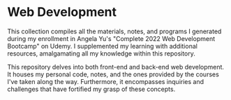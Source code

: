 # Web Development
This collection compiles all the materials, notes, and programs I generated during my enrollment in Angela Yu's "Complete 2022 Web Development Bootcamp" on Udemy. I supplemented my learning with additional resources, amalgamating all my knowledge within this repository.

This repository delves into both front-end and back-end web development. It houses my personal code, notes, and the ones provided by the courses I've taken along the way. Furthermore, it encompasses inquiries and challenges that have fortified my grasp of these concepts.
